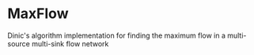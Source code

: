 # MaxFlow
Dinic's algorithm implementation for finding the maximum flow in a multi-source multi-sink flow network
